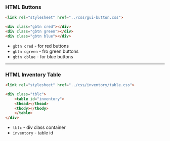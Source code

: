 ### HTML Buttons

```html
<link rel="stylesheet" href="../css/gui-button.css">
```

```html
<div class="gbtn cred"></div>
<div class="gbtn green"></div>
<div class="gbtn blue"></div>
```

- ```gbtn cred``` - for red buttons
- ```gbtn cgreen``` - fro green buttons
- ```gbtn cblue``` - for blue buttons

-----

### HTML Inventory Table

```html
<link rel="stylesheet" href="../css/inventory/table.css">
```

```html
<div class="tblc">
    <table id="inventory">
    <thead></thead>
    <tbody></tbody>
    </table>
</div>
```

- ```tblc``` - div class container
- ```inventory``` - table id
